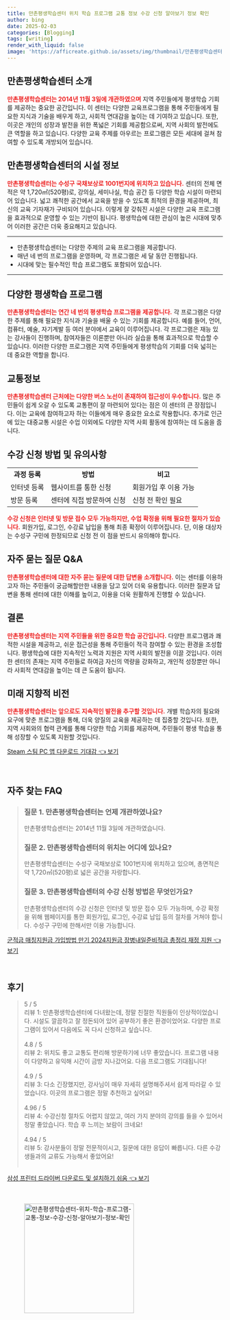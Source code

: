 ```yaml
---
title: 만촌평생학습센터 위치 학습 프로그램 교통 정보 수강 신청 알아보기 정보 확인
author: bing
date: 2025-02-03
categories: [Blogging]
tags: [writing]
render_with_liquid: false
image: 'https://afficreate.github.io/assets/img/thumbnail/만촌평생학습센터-위치-학습-프로그램-교통-정보-수강-신청-알아보기-정보-확인.webp'
---
```



<h2 id='만촌평생학습센터소개'>만촌평생학습센터 소개</h2>

<p><b><span style="color: #ee2323;">만촌평생학습센터는 2014년 11월 3일에 개관하였으며</span></b> 지역 주민들에게 평생학습 기회를 제공하는 중요한 공간입니다. 이 센터는 다양한 교육프로그램을 통해 주민들에게 필요한 지식과 기술을 배우게 하고, 사회적 연대감을 높이는 데 기여하고 있습니다. 또한, 이곳은 개인의 성장과 발전을 위한 폭넓은 기회를 제공함으로써, 지역 사회의 발전에도 큰 역할을 하고 있습니다. 다양한 교육 주제를 아우르는 프로그램은 모든 세대에 걸쳐 참여할 수 있도록 개방되어 있습니다.</p>

<h2 id='시설정보'>만촌평생학습센터의 시설 정보</h2>

<p><b><span style="color: #ee2323;">만촌평생학습센터는 수성구 국채보상로 1001번지에 위치하고 있습니다.</span></b> 센터의 전체 면적은 약 1,720㎡(520평)로, 강의실, 세미나실, 학습 공간 등 다양한 학습 시설이 마련되어 있습니다. 넓고 쾌적한 공간에서 교육을 받을 수 있도록 최적의 환경을 제공하며, 최신의 교육 기자재가 구비되어 있습니다. 이렇게 잘 갖춰진 시설은 다양한 교육 프로그램을 효과적으로 운영할 수 있는 기반이 됩니다. 평생학습에 대한 관심이 높은 시대에 맞추어 이러한 공간은 더욱 중요해지고 있습니다.</p>

<hr />

<ul>
    <li>만촌평생학습센터는 다양한 주제의 교육 프로그램을 제공합니다.</li>
    <li>매년 네 번의 프로그램을 운영하며, 각 프로그램은 세 달 동안 진행됩니다.</li>
    <li>시대에 맞는 필수적인 학습 프로그램도 포함되어 있습니다.</li>
</ul>

<hr />

<h2 id='다양한프로그램'>다양한 평생학습 프로그램</h2>

<p><b><span style="color: #ee2323;">만촌평생학습센터는 연간 네 번의 평생학습 프로그램을 제공합니다.</span></b> 각 프로그램은 다양한 주제를 통해 필요한 지식과 기술을 배울 수 있는 기회를 제공합니다. 예를 들어, 언어, 컴퓨터, 예술, 자기계발 등 여러 분야에서 교육이 이루어집니다. 각 프로그램은 재능 있는 강사들이 진행하며, 참여자들은 이론뿐만 아니라 실습을 통해 효과적으로 학습할 수 있습니다. 이러한 다양한 프로그램은 지역 주민들에게 평생학습의 기회를 더욱 넓히는 데 중요한 역할을 합니다.</p>

<h2 id='교통정보'>교통정보</h2>

<p><b><span style="color: #ee2323;">만촌평생학습센터 근처에는 다양한 버스 노선이 존재하여 접근성이 우수합니다.</span></b> 많은 주민들이 쉽게 오갈 수 있도록 교통편이 잘 마련되어 있다는 점은 이 센터의 큰 장점입니다. 이는 교육에 참여하고자 하는 이들에게 매우 중요한 요소로 작용합니다. 추가로 인근에 있는 대중교통 시설은 수업 이외에도 다양한 지역 사회 활동에 참여하는 데 도움을 줍니다.</p>

<h2 id='수강신청방법'>수강 신청 방법 및 유의사항</h2>

<table>
    <tr>
        <td style="text-align: center; height: 17px;"><b>과정 등록</b></td>
        <td style="text-align: center; height: 17px;"><b>방법</b></td>
        <td style="text-align: center; height: 17px;"><b>비고</b></td>
    </tr>
    <tr>
        <td>인터넷 등록</td>
        <td>웹사이트를 통한 신청</td>
        <td>회원가입 후 이용 가능</td>
    </tr>
    <tr>
        <td>방문 등록</td>
        <td>센터에 직접 방문하여 신청</td>
        <td>신청 전 확인 필요</td>
    </tr>
</table>

<p><b><span style="color: #ee2323;">수강 신청은 인터넷 및 방문 접수 모두 가능하지만, 수업 확정을 위해 필요한 절차가 있습니다.</span></b> 회원가입, 로그인, 수강료 납입을 통해 최종 확정이 이루어집니다. 단, 이용 대상자는 수성구 구민에 한정되므로 신청 전 이 점을 반드시 유의해야 합니다.</p>

<h2 id='자주묻는질문'>자주 묻는 질문 Q&A</h2>

<p><b><span style="color: #ee2323;">만촌평생학습센터에 대한 자주 묻는 질문에 대한 답변을 소개합니다.</span></b> 이는 센터를 이용하고자 하는 주민들이 궁금해할만한 내용을 담고 있어 더욱 유용합니다. 이러한 질문과 답변을 통해 센터에 대한 이해를 높이고, 이용을 더욱 원활하게 진행할 수 있습니다.</p>

<h2 id='결론'>결론</h2>

<p><b><span style="color: #ee2323;">만촌평생학습센터는 지역 주민들을 위한 중요한 학습 공간입니다.</span></b> 다양한 프로그램과 쾌적한 시설을 제공하고, 쉬운 접근성을 통해 주민들이 적극 참여할 수 있는 환경을 조성합니다. 평생학습에 대한 지속적인 노력과 지원은 지역 사회의 발전을 이끌 것입니다. 이러한 센터의 존재는 지역 주민들로 하여금 자신의 역량을 강화하고, 개인적 성장뿐만 아니라 사회적 연대감을 높이는 데 큰 도움이 됩니다.</p>

<h2 id='미래지향적비전'>미래 지향적 비전</h2>

<p><b><span style="color: #ee2323;">만촌평생학습센터는 앞으로도 지속적인 발전을 추구할 것입니다.</span></b> 개별 학습자의 필요와 요구에 맞춘 프로그램을 통해, 더욱 양질의 교육을 제공하는 데 집중할 것입니다. 또한, 지역 사회와의 협력 관계를 통해 다양한 학습 기회를 제공하며, 주민들이 평생 학습을 통해 성장할 수 있도록 지원할 것입니다.</p>


<p><a class="click-button" title="Steam 스팀 PC 앱 다운로드 기대감" href="https://afficreate.github.io/posts/Steam-%EC%8A%A4%ED%8C%80-PC-%EC%95%B1-%EB%8B%A4%EC%9A%B4%EB%A1%9C%EB%93%9C-%EA%B8%B0%EB%8C%80%EA%B0%90/" rel="dofollow">Steam 스팀 PC 앱 다운로드 기대감 👈 보기</a></p><br>
<h2 id='자주_찾는_FAQ'>자주 찾는 FAQ</h2>
<div itemscope="" itemtype="https://schema.org/FAQPage">
<blockquote>
<div itemscope="" itemprop="mainEntity" itemtype="https://schema.org/Question">
<h3 itemprop="name">질문 1. 만촌평생학습센터는 언제 개관하였나요?</h3>
<div itemscope="" itemprop="acceptedAnswer" itemtype="https://schema.org/Answer">
<span itemprop="text">
<p>만촌평생학습센터는 2014년 11월 3일에 개관하였습니다.</p>
</span>
</div>
</div>
<div itemscope="" itemprop="mainEntity" itemtype="https://schema.org/Question">
<h3 itemprop="name">질문 2. 만촌평생학습센터의 위치는 어디에 있나요?</h3>
<div itemscope="" itemprop="acceptedAnswer" itemtype="https://schema.org/Answer">
<span itemprop="text">
<p>만촌평생학습센터는 수성구 국채보상로 1001번지에 위치하고 있으며, 총면적은 약 1,720㎡(520평)로 넓은 공간을 자랑합니다.</p>
</span>
</div>
</div>
<div itemscope="" itemprop="mainEntity" itemtype="https://schema.org/Question">
<h3 itemprop="name">질문 3. 만촌평생학습센터의 수강 신청 방법은 무엇인가요?</h3>
<div itemscope="" itemprop="acceptedAnswer" itemtype="https://schema.org/Answer">
<span itemprop="text">
<p>만촌평생학습센터의 수강 신청은 인터넷 및 방문 접수 모두 가능하며, 수강 확정을 위해 웹페이지를 통한 회원가입, 로그인, 수강료 납입 등의 절차를 거쳐야 합니다. 수성구 구민에 한해서만 이용 가능합니다.</p>
</span>
</div>
</div>
</blockquote>
</div>
<p><a class="click-button" title="군적금 매칭지원금 가입방법 만기 2024지원금 장병내일준비적금 총정리 재정 지원" href="https://afficreate.github.io/posts/%EA%B5%B0%EC%A0%81%EA%B8%88-%EB%A7%A4%EC%B9%AD%EC%A7%80%EC%9B%90%EA%B8%88-%EA%B0%80%EC%9E%85%EB%B0%A9%EB%B2%95-%EB%A7%8C%EA%B8%B0-2024%EC%A7%80%EC%9B%90%EA%B8%88-%EC%9E%A5%EB%B3%91%EB%82%B4%EC%9D%BC%EC%A4%80%EB%B9%84%EC%A0%81%EA%B8%88-%EC%B4%9D%EC%A0%95%EB%A6%AC-%EC%9E%AC%EC%A0%95-%EC%A7%80%EC%9B%90/" rel="dofollow">군적금 매칭지원금 가입방법 만기 2024지원금 장병내일준비적금 총정리 재정 지원 👈 보기</a></p><br>
<h2 id='후기'>후기</h2>
<div itemscope itemtype="https://schema.org/Product">
  <blockquote>
  <div itemprop="review" itemscope itemtype="https://schema.org/Review">
      <div itemprop="reviewRating" itemscope itemtype="https://schema.org/Rating"> <span itemprop="ratingValue">5</span> / <span itemprop="bestRating">5</span> </div>
      <span itemprop="reviewBody">리뷰 1: 만촌평생학습센터에 다녀왔는데, 정말 친절한 직원들이 인상적이었습니다. 시설도 깔끔하고 잘 정돈되어 있어 공부하기 좋은 환경이었어요. 다양한 프로그램이 있어서 다음에도 꼭 다시 신청하고 싶습니다.</span>
  </div>
  <br>
  <div itemprop="review" itemscope itemtype="https://schema.org/Review">
      <div itemprop="reviewRating" itemscope itemtype="https://schema.org/Rating"> <span itemprop="ratingValue">4.8</span> / <span itemprop="bestRating">5</span> </div>
      <span itemprop="reviewBody">리뷰 2: 위치도 좋고 교통도 편리해 방문하기에 너무 좋았습니다. 프로그램 내용이 다양하고 유익해 시간이 금방 지나갔어요. 다음 프로그램도 기대됩니다!</span>
  </div>
  <br>
  <div itemprop="review" itemscope itemtype="https://schema.org/Review">
      <div itemprop="reviewRating" itemscope itemtype="https://schema.org/Rating"> <span itemprop="ratingValue">4.9</span> / <span itemprop="bestRating">5</span> </div>
      <span itemprop="reviewBody">리뷰 3: 다소 긴장했지만, 강사님이 매우 자세히 설명해주셔서 쉽게 따라갈 수 있었습니다. 이곳의 프로그램은 정말 추천하고 싶어요!</span>
  </div>
  <br>
  <div itemprop="review" itemscope itemtype="https://schema.org/Review">
      <div itemprop="reviewRating" itemscope itemtype="https://schema.org/Rating"> <span itemprop="ratingValue">4.96</span> / <span itemprop="bestRating">5</span> </div>
      <span itemprop="reviewBody">리뷰 4: 수강신청 절차도 어렵지 않았고, 여러 가지 분야의 강의를 들을 수 있어서 정말 좋았습니다. 학습 후 느끼는 보람이 크네요!</span>
  </div>
  <br>
  <div itemprop="review" itemscope itemtype="https://schema.org/Review">
      <div itemprop="reviewRating" itemscope itemtype="https://schema.org/Rating"> <span itemprop="ratingValue">4.94</span> / <span itemprop="bestRating">5</span> </div>
      <span itemprop="reviewBody">리뷰 5: 강사분들이 정말 전문적이시고, 질문에 대한 응답이 빠릅니다. 다른 수강생들과의 교류도 가능해서 좋았어요!</span>
  </div>
  <br>
  </blockquote>
</div>
<p><a class="click-button" title="삼성 프린터 드라이버 다운로드 및 설치하기 쉬움" href="https://afficreate.github.io/posts/%EC%82%BC%EC%84%B1-%ED%94%84%EB%A6%B0%ED%84%B0-%EB%93%9C%EB%9D%BC%EC%9D%B4%EB%B2%84-%EB%8B%A4%EC%9A%B4%EB%A1%9C%EB%93%9C-%EB%B0%8F-%EC%84%A4%EC%B9%98%ED%95%98%EA%B8%B0-%EC%89%AC%EC%9B%80/" rel="dofollow">삼성 프린터 드라이버 다운로드 및 설치하기 쉬움 👈 보기</a></p><br>
<figure class="image"><img src="https://afficreate.github.io/assets/img/thumbnail/만촌평생학습센터-위치-학습-프로그램-교통-정보-수강-신청-알아보기-정보-확인.webp" alt="만촌평생학습센터-위치-학습-프로그램-교통-정보-수강-신청-알아보기-정보-확인" width="256" height="256"></figure>
